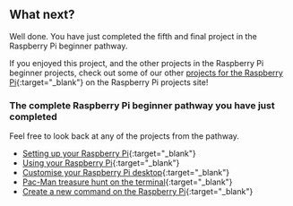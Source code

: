 ## What next?

Well done. You have just completed the fifth and final project in the Raspberry Pi beginner pathway.

If you enjoyed this project, and the other projects in the Raspberry Pi beginner projects, check out some of our other [projects for the Raspberry Pi](https://projects.raspberrypi.org/en/projects?hardware%5B%5D=raspberry-pi){:target="_blank"} on the Raspberry Pi projects site!

### The complete Raspberry Pi beginner pathway you have just completed

Feel free to look back at any of the projects from the pathway.
 
+ [Setting up your Raspberry Pi](https://projects.raspberrypi.org/en/projects/raspberry-pi-setting-up/){:target="_blank"}
+ [Using your Raspberry Pi](https://projects.raspberrypi.org/en/projects/raspberry-pi-using/){:target="_blank"}
+ [Customise your Raspberry Pi desktop](https://projects.raspberrypi.org/en/projects/custom-pi-desktop/){:target="_blank"}
+ [Pac-Man treasure hunt on the terminal](https://projects.raspberrypi.org/en/projects/pacman-terminal){:target="_blank"}
+ [Create a new command on the Raspberry Pi](https://projects.raspberrypi.org/en/projects/raspberry-pi-command/){:target="_blank"}

